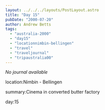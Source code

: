```yaml
---
layout: ../../../layouts/PostLayout.astro
title: "Day 15"
pubDate: "2000-07-20"
author: Andrew Betts
tags: 
  - "australia-2000"
  - "day15"
  - "locationnimbin-bellingen"
  - "travel"
  - "traveljournal"
  - "tripaustralia00"
---
```


_No journal available_

location:Nimbin - Bellingen

summary:Cinema in converted butter factory

day:15
